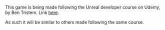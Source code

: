 This game is being made following the Unreal developer course on Udemy, by Ben Tristem. Link [here](https://www.udemy.com/unrealcourse?couponCode=GitHubSpecial). 

As such it will be similar to others made following the same course.
